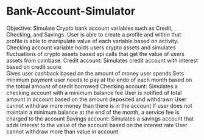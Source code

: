 # Bank-Account-Simulator
Objective: Simulate Crypto bank account variables such as Credit, Checking, and Savings. User is able to create a profile and within that 
profile is able to manipulate value of each variable based on activity. Checking account variable holds users crypto assets and simulates 
fluctuations of crypto assets based api calls that get the value of users assets from coinbase. 
Credit account:
  Simulates credit account with interest based on credit score  
  Gives user cashback based on the amount of money user spends
  Sets minimum payment user needs to pay at the endo of each month based on the totoal amount of credit borrowed
Checking account: 
  Simulates a checking account with a minimum balance fee
  User is notified of total amount in account based on the amount deposited and withdrawn 
  User cannot withdraw more money than there is in the account
  If user does not maintain a minimum balance at the end of the month, a service fee is charged to the account
Savings account: 
  Simulates a savings account that adds interest to the value of the account based on the interest rate
  User cannot withdraw more than value in account 
